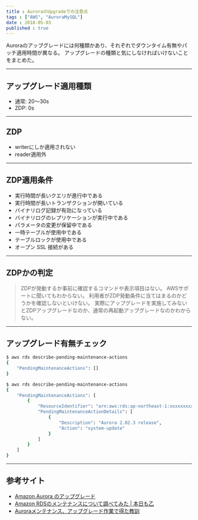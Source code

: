 ```yaml
---
title : AuroraのUpgradeでの注意点
tags : ["AWS", "AuroraMySQL"]
date : 2018-05-03
published : true
---
```


Auroraのアップグレードには何種類かあり、それぞれでダウンタイム有無やパッチ適用時間が異なる。
アップグレードの種類と気にしなければいけないことをまとめた。

<!--more-->


---
## アップグレード適用種類

- 通常: 20～30s
- ZDP: 0s

---
## ZDP

- writerにしか適用されない
- reader適用外

---
## ZDP適用条件

- 実行時間が長いクエリが進行中である
- 実行時間が長いトランザクションが開いている
- バイナリログ記録が有効になっている
- バイナリログのレプリケーションが実行中である
- パラメータの変更が保留中である
- 一時テーブルが使用中である
- テーブルロックが使用中である
- オープン SSL 接続がある

---
## ZDPかの判定

> ZDPが発動するか事前に確認するコマンドや表示項目はない。
> AWSサポートに聞いてもわからない。
> 利用者がZDP発動条件に当てはまるのかどうかを確認しないといけない。
> 実際にアップグレードを実施してみないとZDPアップグレードなのか、通常の再起動アップグレードなのかわからない。

---

## アップグレード有無チェック

```bash
$ aws rds describe-pending-maintenance-actions
{
    "PendingMaintenanceActions": []
}
```

```bash
$ aws rds describe-pending-maintenance-actions
{
    "PendingMaintenanceActions": [
        {
            "ResourceIdentifier": "arn:aws:rds:ap-northeast-1:xxxxxxxxxxx:cluster:cluster-auth-prd",
            "PendingMaintenanceActionDetails": [
                {
                    "Description": "Aurora 2.02.3 release",
                    "Action": "system-update"
                }
            ]
        }
    ]
}
```

---

## 参考サイト

- [Amazon Aurora のアップグレード](https://qiita.com/tonishy/items/542f7dd10cc43fd299ab)
- [Amazon RDSのメンテナンスについて調べてみた | 本日も乙](http://blog.jicoman.info/2017/01/rds_maintenance/)
- [Auroraメンテナンス、アップグレード作業で得た教訓](https://qiita.com/tkyamada112/items/cd5882aadcb2095cecd6)
